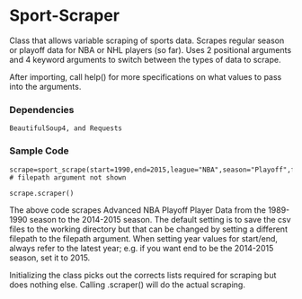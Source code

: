 # Sport-Scraper

Class that allows variable scraping of sports data. Scrapes regular season or playoff data for NBA or NHL players (so far). Uses 2 positional arguments and 4 keyword arguments to switch between the types of data to scrape. 

After importing, call help() for more specifications on what values to pass into the arguments. 

### Dependencies

```
BeautifulSoup4, and Requests
```

### Sample Code

```
scrape=sport_scrape(start=1990,end=2015,league="NBA",season="Playoff",form="Advanced") 
# filepath argument not shown

scrape.scraper()
```

The above code scrapes Advanced NBA Playoff Player Data from the 1989-1990 season to the 2014-2015 season. The default setting is to save the csv files to the working directory but that can be changed by setting a different filepath to the filepath argument. When setting year values for start/end, always refer to the latest year; e.g. if you want end to be the 2014-2015 season, set it to 2015.

Initializing the class picks out the corrects lists required for scraping but does nothing else. Calling .scraper() will do the actual scraping. 


